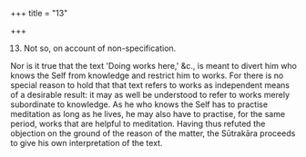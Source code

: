+++
title = "13"

+++


13. Not so, on account of non-specification.

Nor is it true that the text 'Doing works here,' &c., is meant to divert him who knows the Self from knowledge and restrict him to works. For there is no special reason to hold that that text refers to works as independent means of a desirable result: it may as well be understood to refer to works merely subordinate to knowledge. As he who knows the Self has to practise meditation as long as he lives, he may also have to practise, for the same period, works that are helpful to meditation. Having thus refuted the objection on the ground of the reason of the matter, the Sūtrakāra proceeds to give his own interpretation of the text.


